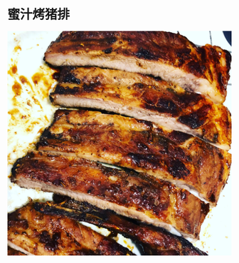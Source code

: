 # 蜜汁烤猪排

![&#x871C;&#x6C41;&#x70E4;&#x732A;&#x6392;](.gitbook/assets/a89c9f58-84e1-41ee-9fab-b5ec6b370323.jpg)

